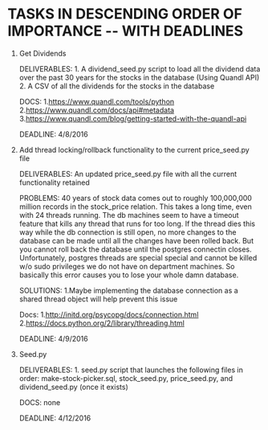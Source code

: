TASKS IN DESCENDING ORDER OF IMPORTANCE -- WITH DEADLINES 
========================================================

1. Get Dividends
	
	DELIVERABLES:
		1. A dividend_seed.py script to load all the dividend data over the past 30 years for the stocks in the database (Using Quandl API)
		2. A CSV of all the dividends for the stocks in the database

	DOCS:
		1.https://www.quandl.com/tools/python
		2.https://www.quandl.com/docs/api#metadata
		3.https://www.quandl.com/blog/getting-started-with-the-quandl-api

	DEADLINE: 4/8/2016


2. Add thread locking/rollback functionality to the current price_seed.py file

	DELIVERABLES:
		An updated price_seed.py file with all the current functionality retained
		
	PROBLEMS:
		40 years of stock data comes out to roughly 100,000,000 million records in the stock_price relation. This takes a
 	        long time, even with 24 threads running. The db machines seem to have a timeout feature that kills any thread that
		runs for too long. If the thread dies this way while the db connection is still open, no more changes to the database
		can be made until all the changes have been rolled back. But you cannot roll back the database until the postgres connectin closes.
		Unfortunately, postgres threads are special special and cannot be killed w/o sudo privileges we do not have on department machines.
		So basically this error causes you to lose your whole damn database.

	SOLUTIONS:
		1.Maybe implementing the database connection as a shared thread object will help prevent this issue		

	Docs: 
		1.http://initd.org/psycopg/docs/connection.html
		2.https://docs.python.org/2/library/threading.html

	DEADLINE:
		4/9/2016


3. Seed.py	

	DELIVERABLES:
		1. seed.py script that launches the following files in order: make-stock-picker.sql, stock_seed.py, price_seed.py, and dividend_seed.py (once it exists)

	DOCS:
		none


	DEADLINE: 4/12/2016		
